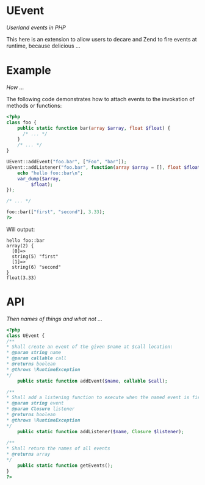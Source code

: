 UEvent
======
*Userland events in PHP*

This here is an extension to allow users to decare and Zend to fire events at runtime, because delicious ...

Example
=======
*How ...*

The following code demonstrates how to attach events to the invokation of methods or functions:

```php
<?php
class foo {
	public static function bar(array $array, float $float) {
	  /* ... */
	}
	/* ... */
}

UEvent::addEvent("foo.bar", ["Foo", "bar"]);
UEvent::addListener("foo.bar", function(array $array = [], float $float){
	echo "hello foo::bar\n";
	var_dump($array, 
		 $float);
});

/* ... */

foo::bar(["first", "second"], 3.33);
?>
```

Will output:

```
hello foo::bar
array(2) {
  [0]=>
  string(5) "first"
  [1]=>
  string(6) "second"
}
float(3.33)
```

API
===
*Then names of things and what not ...*

```php
<?php
class UEvent {
/**
* Shall create an event of the given $name at $call location:
* @param string name
* @param callable call
* @returns boolean
* @throws \RuntimeException
*/
	public static function addEvent($name, callable $call);

/**
* Shall add a listening function to execute when the named event is fired
* @param string event
* @param Closure listener
* @returns boolean
* @throws \RuntimeException
*/
	public static function addListener($name, Closure $listener);
	
/**
* Shall return the names of all events
* @returns array
*/
	public static function getEvents();
}
?>
```
